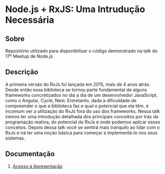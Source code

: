 # Node.js + RxJS: Uma Intrudução Necessária

## Sobre ##

Repositório utilizado para disponibilizar o código demonstrado na talk do 17º Meetup de Node.js

## Descrição ##

A primeira versão do RxJs foi lançada em 2015, mais de 4 anos atrás. Desde então essa biblioteca se tornou parte fundamental de alguns frameworks concretizados no dia a dia de um desenvolvedor JavaScript, como o Angular, Cycle, Nest. Entretanto, dada a dificuldade de compreender o que a biblioteca faz e qual o potencial que ela têm, é incomum ver a utilização do RxJs fora do uso dos frameworks. Nessa talk iremos ter uma introdução detalhada dos principais conceitos por trás da programação reativa, do potencial do RxJs e onde podemos aplicar esses conceitos. Depois dessa talk você se sentirá mais tranquilo ao lidar com o RxJs e irá ter uma noção básica para começar a implementá-lo nos seus sistemas.

## Documentação ##

1) [Acesso à Apresentação](https://docs.google.com/presentation/d/1owiVI7S5Kd_qHhF830cyvbPa2HRGA1Ay8YUVBeELIfU/edit?usp=sharing)
